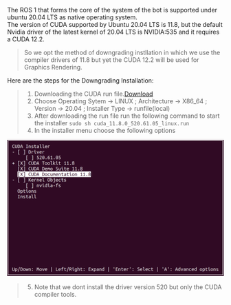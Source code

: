 The ROS 1 that forms the core of the system of the bot is supported under ubuntu 20.04 LTS as native operating system. <br>The version of CUDA supported by Ubuntu 20.04 LTS is 11.8, but the default Nvidia driver of the latest kernel of 20.04 LTS is NVIDIA:535 and it requires a CUDA 12.2. 

> So we opt the method of downgrading instllation in which we use the compiler drivers of 11.8 but yet the CUDA 12.2 will be used for Graphics Rendering.

Here are the steps for the Downgrading Installation:


> 1) Downloading the CUDA run file.[Download](https://developer.nvidia.com/cuda-11-8-0-download-archive)<br>
> 2) Choose Operating Sytem -> LINUX ; Architecture -> X86_64 ; Version -> 20.04 ; Installer Type -> runfile(local)
> 3) After downloading the run file run the following command to start the installer
     ```
  sudo sh cuda_11.8.0_520.61.05_linux.run
    ```
> 4) In the installer menu choose the following options

![Alt text](cuda.png)



> 5) Note that we dont install the driver version 520 but only the CUDA compiler tools.
